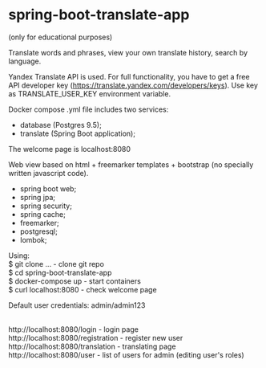 # spring-boot-translate-app
(only for educational purposes) 

Translate words and phrases, view your own translate history, search by language.

Yandex Translate API is used. For full functionality, you have to get a free API developer key (https://translate.yandex.com/developers/keys).
 Use key as TRANSLATE_USER_KEY environment variable.

Docker compose .yml file includes two services:
- database (Postgres 9.5);
- translate (Spring Boot application);

The welcome page is localhost:8080

Web view based on html + freemarker templates + bootstrap (no specially written javascript code).
- spring boot web;
- spring jpa;
- spring security;
- spring cache;
- freemarker;
- postgresql;
- lombok;

Using:
<br/>$ git clone ... - clone git repo
<br/>$ cd spring-boot-translate-app
<br/>$ docker-compose up - start containers
<br/>$ curl localhost:8080 - check welcome page

Default user credentials: admin/admin123

<br/>http://localhost:8080/login - login page
<br/>http://localhost:8080/registration - register new user
<br/>http://localhost:8080/translation - translating page
<br/>http://localhost:8080/user - list of users for admin (editing user's roles)
